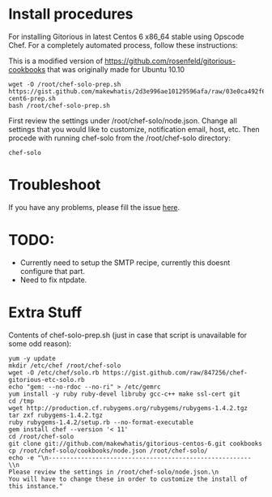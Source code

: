# Install procedures

For installing Gitorious in latest Centos 6 x86_64 stable using Opscode Chef.  For a completely automated process, follow these instructions:

This is a modified version of https://github.com/rosenfeld/gitorious-cookbooks that was originally made for Ubuntu 10.10

    wget -O /root/chef-solo-prep.sh https://gist.github.com/makewhatis/2d3e996ae10129596afa/raw/03e0ca492f66131e986539d46407382aea89d138/gitorious-cent6-prep.sh 
    bash /root/chef-solo-prep.sh

First review the settings under /root/chef-solo/node.json. Change all settings that you would like to customize, notification email, host, etc. Then procede with running chef-solo from the /root/chef-solo directory:

    chef-solo

# Troubleshoot

If you have any problems, please fill the issue [here](https://github.com/makewhatis/gitorious-centos-6/issues).



# TODO: 

- Currently need to setup the SMTP recipe, currently this doesnt configure that part.
- Need to fix ntpdate.


# Extra Stuff

Contents of chef-solo-prep.sh (just in case that script is unavailable for some odd reason):

    yum -y update
    mkdir /etc/chef /root/chef-solo
    wget -O /etc/chef/solo.rb https://gist.github.com/raw/847256/chef-gitorious-etc-solo.rb
    echo "gem: --no-rdoc --no-ri" > /etc/gemrc
    yum install -y ruby ruby-devel libruby gcc-c++ make ssl-cert git
    cd /tmp
    wget http://production.cf.rubygems.org/rubygems/rubygems-1.4.2.tgz
    tar zxf rubygems-1.4.2.tgz
    ruby rubygems-1.4.2/setup.rb --no-format-executable
    gem install chef --version '< 11'
    cd /root/chef-solo
    git clone git://github.com/makewhatis/gitorious-centos-6.git cookbooks
    cp /root/chef-solo/cookbooks/node.json /root/chef-solo/
    echo -e "\n-------------------------------------------------------- \\n
    Please review the settings in /root/chef-solo/node.json.\n
    You will have to change these in order to customize the install of this instance."

